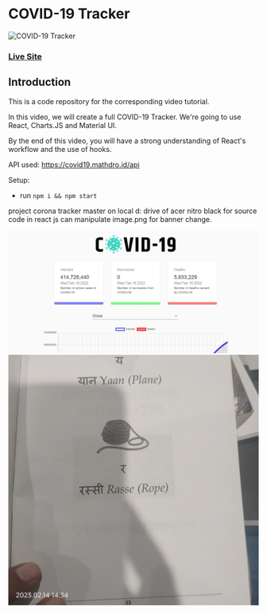# COVID-19 Tracker
![COVID-19 Tracker](https://i.ibb.co/X87BqVY/Screenshot-2020-04-13-at-10-14-58.png)

### [Live Site](https://covid19statswebsite.netlify.com/)

## Introduction
This is a code repository for the corresponding video tutorial. 

In this video, we will create a full COVID-19 Tracker. We're going to use React, Charts.JS and Material UI.

By the end of this video, you will have a strong understanding of React's workflow and the use of hooks.

API used: https://covid19.mathdro.id/api

Setup:
- run ```npm i && npm start```

project corona tracker master on local d: drive of acer nitro black for source code in react js can manipulate image.png for banner change.

![Test Imag 8](https://github.com/mosesnova/CaronaTracker/blob/main/Covid.JPG)
![Test Imag 8](https://github.com/mosesnova/CaronaTracker/blob/main/t.jpg)
